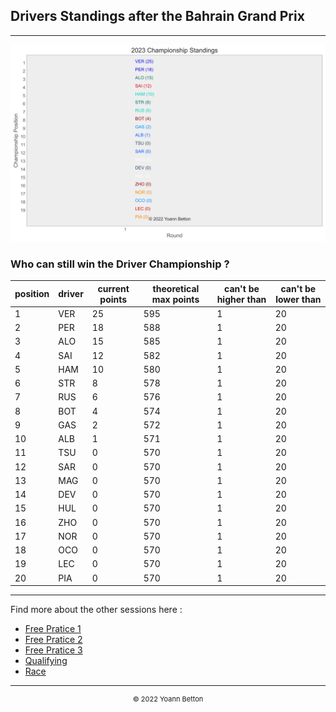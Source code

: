 ## Drivers Standings after the Bahrain Grand Prix

---

<img src="/output/2023-03-05_Bahrain_Grand_Prix/drivers_standings_championship_white.svg?raw=true"/>

### Who can still win the Driver Championship ?

| position | driver | current points | theoretical max points | can't be higher than | can't be lower than |
| -------- | ------ | -------------- | ---------------------- | -------------------- | ------------------- |
| 1        | VER    | 25             | 595                    | 1                    | 20                  |
| 2        | PER    | 18             | 588                    | 1                    | 20                  |
| 3        | ALO    | 15             | 585                    | 1                    | 20                  |
| 4        | SAI    | 12             | 582                    | 1                    | 20                  |
| 5        | HAM    | 10             | 580                    | 1                    | 20                  |
| 6        | STR    | 8              | 578                    | 1                    | 20                  |
| 7        | RUS    | 6              | 576                    | 1                    | 20                  |
| 8        | BOT    | 4              | 574                    | 1                    | 20                  |
| 9        | GAS    | 2              | 572                    | 1                    | 20                  |
| 10       | ALB    | 1              | 571                    | 1                    | 20                  |
| 11       | TSU    | 0              | 570                    | 1                    | 20                  |
| 12       | SAR    | 0              | 570                    | 1                    | 20                  |
| 13       | MAG    | 0              | 570                    | 1                    | 20                  |
| 14       | DEV    | 0              | 570                    | 1                    | 20                  |
| 15       | HUL    | 0              | 570                    | 1                    | 20                  |
| 16       | ZHO    | 0              | 570                    | 1                    | 20                  |
| 17       | NOR    | 0              | 570                    | 1                    | 20                  |
| 18       | OCO    | 0              | 570                    | 1                    | 20                  |
| 19       | LEC    | 0              | 570                    | 1                    | 20                  |
| 20       | PIA    | 0              | 570                    | 1                    | 20                  |

--- 

Find more about the other sessions here :
  - [Free Pratice 1](/page/FP1/2023-03-05_Bahrain_Grand_Prix)  
  - [Free Pratice 2](/page/FP2/2023-03-05_Bahrain_Grand_Prix) 
  - [Free Pratice 3](/page/FP3/2023-03-05_Bahrain_Grand_Prix)
  - [Qualifying](/page/Qualifying/2023-03-05_Bahrain_Grand_Prix) 
  - [Race](/page/Race/2023-03-05_Bahrain_Grand_Prix)

---

<div style="text-align: center">
  <p style="font-size:11px">&copy; 2022 Yoann Betton</p>
</div>

<!-- ---

<p style="font-size:11px">Page generated from <a href="https://github.com/yoannbtn/yoannbtn.github.io">github.com/yoannbtn</a>.</p> -->